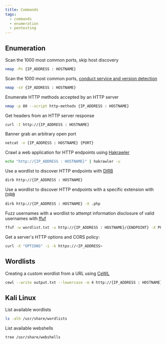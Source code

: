 ```yaml
---
title: Commands
tags:
  - commands
  - enumeration
  - pentesting
---
```


## Enumeration

Scan the 1000 most common ports, skip host discovery

```bash
nmap -Pn {IP_ADDRESS : HOSTNAME}
```

Scan the 1000 most common ports, [conduct service and version detection](https://nmap.org/book/man-version-detection.html)

```bash
nmap -sV {IP_ADDRESS : HOSTNAME}
```

Enumerate HTTP methods accepted by an HTTP server

```bash
nmap -p 80 --script http-methods {IP_ADDRESS : HOSTNAME}
```

Get headers from an HTTP server response

```bash
curl -I http://{IP_ADDRESS : HOSTNAME}
```

Banner grab an arbitrary open port

```bash
netcat -v {IP_ADDRESS : HOSTNAME} {PORT}
```

Crawl a web application for HTTP endpoints using [Hakrawler](https://github.com/hakluke/hakrawler)

```bash
echo "http://{IP_ADDRESS : HOSTNAME}" | hakrawler -u
```

Use a wordlist to discover HTTP endpoints with [DIRB](https://dirb.sourceforge.net/)

```bash
dirb http://{IP_ADDRESS : HOSTNAME}
```

Use a wordlist to discover HTTP endpoints with a specific extension with DIRB

```bash
dirb http://{IP_ADDRESS : HOSTNAME} -X .php
```

Fuzz usernames with a wordlist to attempt information disclosure of valid usernames with [ffuf](https://github.com/ffuf/ffuf)

```bash
ffuf -w wordlist.txt -u http://{IP_ADDRESS : HOSTNAME}/{ENDPOINT} -X POST -d 'username=FUZZ&password=bar' -H 'Content-Type: application/x-www-form-urlencoded'
```

Get a server's HTTP options and CORS policy:

```bash
curl -X "OPTIONS" -i -k https://<IP_ADDRESS>
```

## Wordlists

Creating a custom wordlist from a URL using [CeWL](https://github.com/digininja/CeWL)

```bash
cewl --write output.txt --lowercase -m 4 http://{IP_ADDRESS : HOSTNAME}
```

## Kali Linux

List available wordlists

```bash
ls -alh /usr/share/wordlists
```

List available webshells

```bash
tree /usr/share/webshells
```
